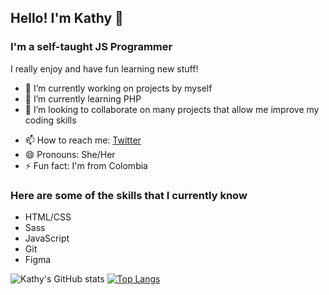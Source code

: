 ## Hello! I'm Kathy 👋

### I'm a self-taught JS Programmer

<!--
**kathyspark/kathyspark** is a ✨ _special_ ✨ repository because its `README.md` (this file) appears on your GitHub profile.
-->
I really enjoy and have fun learning new stuff!

- 🔭 I’m currently working on projects by myself
- 🌱 I’m currently learning PHP
- 👯 I’m looking to collaborate on many projects that allow me improve my coding skills
<!-- - 🤔 I’m looking for help with ... -->
<!-- - 💬 Ask me about ... -->
- 📫 How to reach me: [Twitter](https://https://twitter.com/kathyspark)
- 😄 Pronouns: She/Her
- ⚡ Fun fact: I'm from Colombia

### Here are some of the skills that I currently know

- HTML/CSS
- Sass
- JavaScript
- Git
- Figma

<!--[![Kathy's GitHub stats](https://github-readme-stats.vercel.app/api?username=kathyspark)](https://github.com/kathyspark/github-readme-stats) widthout icons-->
![Kathy's GitHub stats](https://github-readme-stats.vercel.app/api?username=kathyspark&show_icons=true&theme=synthwave)
[![Top Langs](https://github-readme-stats.vercel.app/api/top-langs/?username=kathyspark&layout=compact)](https://github.com/kathyspark/github-readme-stats)
<!-- [![Readme Card](https://github-readme-stats.vercel.app/api/pin/?username=kathyspark&show_owner&repo=github-readme-stats)](https://github.com/kathyspark/js-course) -->
